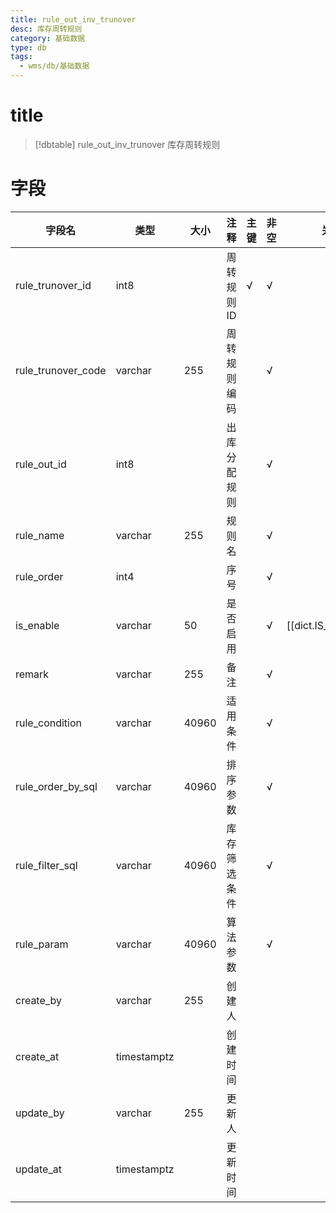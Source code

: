 ```yaml
---
title: rule_out_inv_trunover
desc: 库存周转规则
category: 基础数据
type: db
tags:
  - wms/db/基础数据
---
```


# title
>[!dbtable] rule_out_inv_trunover
> 库存周转规则

# 字段
| 字段名 | 类型 | 大小 | 注释 | 主键 | 非空 | 关联 |
| --- | --- | --- | --- | --- | --- | --- |
| rule_trunover_id | int8 |  | 周转规则ID | √ | √ |  |
| rule_trunover_code | varchar | 255 | 周转规则编码 |  | √ |  |
| rule_out_id | int8 |  | 出库分配规则 |  | √ |  |
| rule_name | varchar | 255 | 规则名 |  | √ |  |
| rule_order | int4 |  | 序号 |  | √ |  |
| is_enable | varchar | 50 | 是否启用 |  | √ | [[dict.IS_ENABLE]] |
| remark | varchar | 255 | 备注 |  | √ |  |
| rule_condition | varchar | 40960 | 适用条件 |  | √ |  |
| rule_order_by_sql | varchar | 40960 | 排序参数 |  | √ |  |
| rule_filter_sql | varchar | 40960 | 库存筛选条件 |  | √ |  |
| rule_param | varchar | 40960 | 算法参数 |  | √ |  |
| create_by | varchar | 255 | 创建人 |  |  |  |
| create_at | timestamptz |  | 创建时间 |  |  |  |
| update_by | varchar | 255 | 更新人 |  |  |  |
| update_at | timestamptz |  | 更新时间 |  |  |  |

